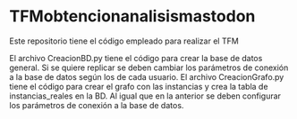 # TFMobtencionanalisismastodon
Este repositorio tiene el código empleado para realizar el TFM

El archivo CreacionBD.py tiene el código para crear la base de datos general. Si se quiere replicar se deben cambiar los parámetros de conexión a la base de datos según los de cada usuario.
El archivo CreacionGrafo.py tiene el código para crear el grafo con las instancias y crea la tabla de instancias_reales en la BD. Al igual que en la anterior se deben configurar los parámetros de conexión a la base de datos.
